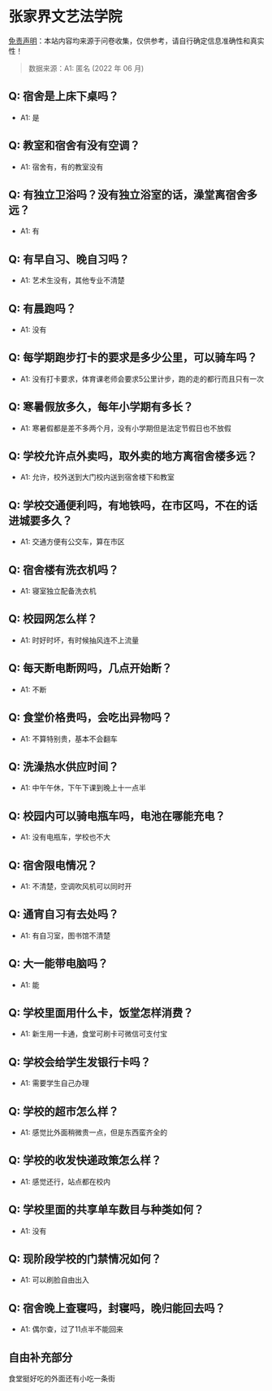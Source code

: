 # 张家界文艺法学院

[免责声明](https://colleges.chat/#_3)：本站内容均来源于问卷收集，仅供参考，请自行确定信息准确性和真实性！

> 数据来源：A1: 匿名 (2022 年 06 月)

## Q: 宿舍是上床下桌吗？

- A1: 是

## Q: 教室和宿舍有没有空调？

- A1: 宿舍有，有的教室没有

## Q: 有独立卫浴吗？没有独立浴室的话，澡堂离宿舍多远？

- A1: 有

## Q: 有早自习、晚自习吗？

- A1: 艺术生没有，其他专业不清楚

## Q: 有晨跑吗？

- A1: 没有

## Q: 每学期跑步打卡的要求是多少公里，可以骑车吗？

- A1: 没有打卡要求，体育课老师会要求5公里计步，跑的走的都行而且只有一次

## Q: 寒暑假放多久，每年小学期有多长？

- A1: 寒暑假都是差不多两个月，没有小学期但是法定节假日也不放假

## Q: 学校允许点外卖吗，取外卖的地方离宿舍楼多远？

- A1: 允许，校外送到大门校内送到宿舍楼下和教室

## Q: 学校交通便利吗，有地铁吗，在市区吗，不在的话进城要多久？

- A1: 交通方便有公交车，算在市区

## Q: 宿舍楼有洗衣机吗？

- A1: 寝室独立配备洗衣机

## Q: 校园网怎么样？

- A1: 时好时坏，有时候抽风连不上流量

## Q: 每天断电断网吗，几点开始断？

- A1: 不断

## Q: 食堂价格贵吗，会吃出异物吗？

- A1: 不算特别贵，基本不会翻车

## Q: 洗澡热水供应时间？

- A1: 中午午休，下午下课到晚上十一点半

## Q: 校园内可以骑电瓶车吗，电池在哪能充电？

- A1: 没有电瓶车，学校也不大

## Q: 宿舍限电情况？

- A1: 不清楚，空调吹风机可以同时开

## Q: 通宵自习有去处吗？

- A1: 有自习室，图书馆不清楚

## Q: 大一能带电脑吗？

- A1: 能

## Q: 学校里面用什么卡，饭堂怎样消费？

- A1: 新生用一卡通，食堂可刷卡可微信可支付宝

## Q: 学校会给学生发银行卡吗？

- A1: 需要学生自己办理

## Q: 学校的超市怎么样？

- A1: 感觉比外面稍微贵一点，但是东西蛮齐全的

## Q: 学校的收发快递政策怎么样？

- A1: 感觉还行，站点都在校内

## Q: 学校里面的共享单车数目与种类如何？

- A1: 没有

## Q: 现阶段学校的门禁情况如何？

- A1: 可以刷脸自由出入

## Q: 宿舍晚上查寝吗，封寝吗，晚归能回去吗？

- A1: 偶尔查，过了11点半不能回来

## 自由补充部分

食堂挺好吃的外面还有小吃一条街